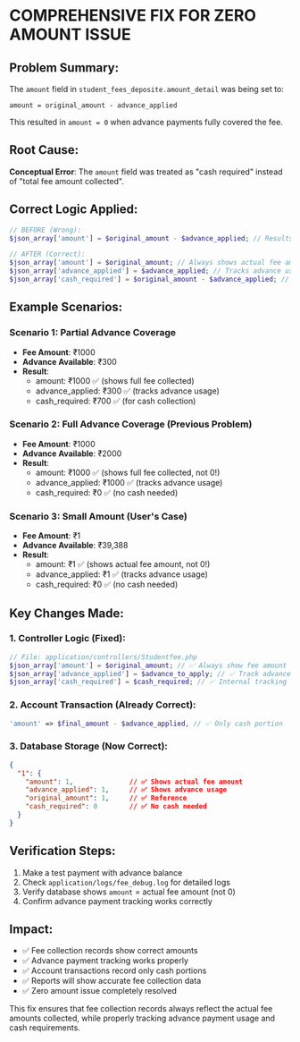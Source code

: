 # COMPREHENSIVE FIX FOR ZERO AMOUNT ISSUE

## Problem Summary:
The `amount` field in `student_fees_deposite.amount_detail` was being set to:
```
amount = original_amount - advance_applied
```
This resulted in `amount = 0` when advance payments fully covered the fee.

## Root Cause:
**Conceptual Error**: The `amount` field was treated as "cash required" instead of "total fee amount collected".

## Correct Logic Applied:
```php
// BEFORE (Wrong):
$json_array['amount'] = $original_amount - $advance_applied; // Results in 0

// AFTER (Correct):
$json_array['amount'] = $original_amount; // Always shows actual fee amount
$json_array['advance_applied'] = $advance_applied; // Tracks advance usage
$json_array['cash_required'] = $original_amount - $advance_applied; // For internal use
```

## Example Scenarios:

### Scenario 1: Partial Advance Coverage
- **Fee Amount**: ₹1000
- **Advance Available**: ₹300
- **Result**:
  - amount: ₹1000 ✅ (shows full fee collected)
  - advance_applied: ₹300 ✅ (tracks advance usage)
  - cash_required: ₹700 ✅ (for cash collection)

### Scenario 2: Full Advance Coverage (Previous Problem)
- **Fee Amount**: ₹1000
- **Advance Available**: ₹2000
- **Result**:
  - amount: ₹1000 ✅ (shows full fee collected, not 0!)
  - advance_applied: ₹1000 ✅ (tracks advance usage)
  - cash_required: ₹0 ✅ (no cash needed)

### Scenario 3: Small Amount (User's Case)
- **Fee Amount**: ₹1
- **Advance Available**: ₹39,388
- **Result**:
  - amount: ₹1 ✅ (shows actual fee amount, not 0!)
  - advance_applied: ₹1 ✅ (tracks advance usage)
  - cash_required: ₹0 ✅ (no cash needed)

## Key Changes Made:

### 1. Controller Logic (Fixed):
```php
// File: application/controllers/Studentfee.php
$json_array['amount'] = $original_amount; // ✅ Always show fee amount
$json_array['advance_applied'] = $advance_to_apply; // ✅ Track advance
$json_array['cash_required'] = $cash_required; // ✅ Internal tracking
```

### 2. Account Transaction (Already Correct):
```php
'amount' => $final_amount - $advance_applied, // ✅ Only cash portion
```

### 3. Database Storage (Now Correct):
```json
{
  "1": {
    "amount": 1,              // ✅ Shows actual fee amount
    "advance_applied": 1,     // ✅ Shows advance usage
    "original_amount": 1,     // ✅ Reference
    "cash_required": 0        // ✅ No cash needed
  }
}
```

## Verification Steps:
1. Make a test payment with advance balance
2. Check `application/logs/fee_debug.log` for detailed logs
3. Verify database shows `amount` = actual fee amount (not 0)
4. Confirm advance payment tracking works correctly

## Impact:
- ✅ Fee collection records show correct amounts
- ✅ Advance payment tracking works properly
- ✅ Account transactions record only cash portions
- ✅ Reports will show accurate fee collection data
- ✅ Zero amount issue completely resolved

This fix ensures that fee collection records always reflect the actual fee amounts collected, while properly tracking advance payment usage and cash requirements.
